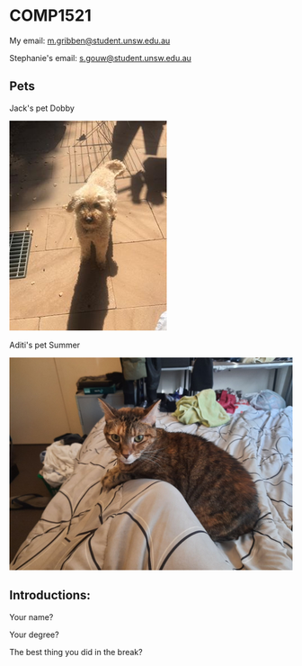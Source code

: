 # COMP1521

My email: m.gribben@student.unsw.edu.au

Stephanie's email: s.gouw@student.unsw.edu.au

## Pets

Jack's pet Dobby

![Dobby](dobby.jpg)

Aditi's pet Summer

![Summer](summer.png)

## Introductions:

Your name?

Your degree?

The best thing you did in the break?


